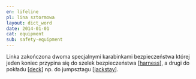 ```yaml
---
en: lifeline
pl: lina sztormowa
layout: dict_word
date: 2014-01-01
cat: equipment
sub: safety-equipment
---
```


Linka zakończona dwoma specjalnymi karabinkami bezpieczeństwa której jeden koniec przypina się do
szelek bezpieczeństwa [[harness](/dict/h/harness/)], a drugi do pokładu [[deck](/dict/d/deck/)]
np. do jumpsztagu [[jackstay](/dict/j/jackstay/)].